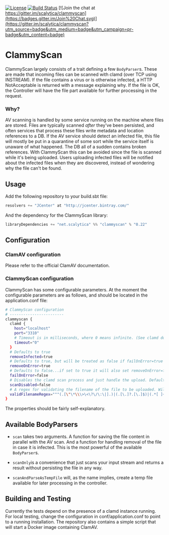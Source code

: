 [![License](http://img.shields.io/:license-mit-blue.svg)](http://scalytica.mit-license.org)
[![Build Status](https://api.shippable.com/projects/54971a6ad46935d5fbc0c29f/badge?branchName=master)](https://app.shippable.com/projects/54971a6ad46935d5fbc0c29f/builds/latest)   [![Join the chat at https://gitter.im/scalytica/clammyscan](https://badges.gitter.im/Join%20Chat.svg)](https://gitter.im/scalytica/clammyscan?utm_source=badge&utm_medium=badge&utm_campaign=pr-badge&utm_content=badge)

# ClammyScan

ClammyScan largely consists of a trait defining a few `BodyParser`s. These are made that incoming files can be scanned with clamd (over TCP using INSTREAM). If the file contains a virus or is otherwise infected, a HTTP NotAcceptable is returned with a message explaining why. If the file is OK, the Controller will have the file part available for further processing in the request.

### Why?
AV scanning is handled by some service running on the machine where files are stored. Files are typically scanned _after_ they've been persisted, and often services that process these files write metadata and location references to a DB. If the AV service should detect an infected file, this file will mostly be put in a quarantine of some sort while the service itself is unaware of what happened. The DB all of a sudden contains broken references. With ClammyScan this can be avoided since the file is scanned while it's being uploaded. Users uploading infected files will be notified about the infected files when they are discovered, instead of wondering why the file can't be found.


## Usage

Add the following repository to your build.sbt file:

```scala
resolvers += "JCenter" at "http://jcenter.bintray.com/"
```
And the dependency for the ClammyScan library:

```scala
libraryDependencies += "net.scalytica" %% "clammyscan" % "0.22"
```

## Configuration

### ClamAV configuration
Please refer to the official ClamAV documentation.

### ClammyScan configuration
ClammyScan has some configurable parameters. At the moment the configurable parameters are as follows, and should be located in the application.conf file:

```bash
# ClammyScan configuration
# ------------------------
clammyscan {
  clamd {
    host="localhost"
    port="3310"
    # Timeout is in milliseconds, where 0 means infinite. (See clamd documentation)
    timeout="0"
  }
  # Defaults to true
  removeInfected=true
  # Defaults to true, but will be treated as false if failOnError=true
  removeOnError=true
  # Defaults to false...if set to true it will also set removeOnError=false
  failOnError=false
  # Disables the clamd scan process and just handle the upload. Defaults to false.
  scanDisabled=false
  # A regex for validating the filename of the file to be uploaded. Will allow anything if not set.
  validFilenameRegex="""(.[\"\*\\\>\<\?\/\:\|].)|(.[\.]?.[\.]$)|(.*[ ]+$)"""
}
```

The properties should be fairly self-explanatory.

## Available BodyParsers

* `scan` takes two arguments. A function for saving the file content in parallel with the AV scan. And a function for handling removal of the file in case it is infected. This is the most powerful of the available `BodyParser`s.

* `scanOnly`is a convenience that just scans your input stream and returns a result without persisting the file in any way. 
 
* `scanAndParseAsTempFile` will, as the name implies, create a temp file available for later processing in the controller.

## Building and Testing

Currently the tests depend on the presence of a clamd instance running. For local testing, change the configuration in conf/application.conf to point to a running installation. The repository also contains a simple script that will start a Docker image containing ClamAV.
